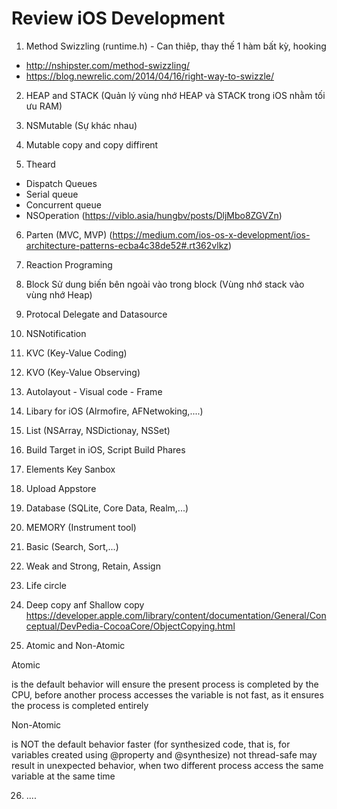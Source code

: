 
# Review iOS Development 

1. Method Swizzling (runtime.h) - Can thiêp, thay thế 1 hàm bất kỳ, hooking 
  - http://nshipster.com/method-swizzling/
  - https://blog.newrelic.com/2014/04/16/right-way-to-swizzle/

2. HEAP and STACK  (Quản lý vùng nhớ HEAP và STACK trong iOS nhằm tối ưu RAM)


3. NSMutable (Sự khác nhau)


4. Mutable copy and copy diffirent


5. Theard 
  - Dispatch Queues
  - Serial queue
  - Concurrent queue
  - NSOperation
  (https://viblo.asia/hungbv/posts/DljMbo8ZGVZn)


6. Parten (MVC, MVP)
  (https://medium.com/ios-os-x-development/ios-architecture-patterns-ecba4c38de52#.rt362vlkz)


7. Reaction Programing


8. Block 
  Sử dung biến bên ngoài vào trong block (Vùng nhớ stack vào vùng nhớ Heap)
  
  
9. Protocal Delegate and Datasource


10. NSNotification 


11. KVC (Key-Value Coding)


12. KVO (Key-Value Observing)


13. Autolayout - Visual code - Frame 


14. Libary for iOS (Alrmofire, AFNetwoking,....)


15. List (NSArray, NSDictionay, NSSet)


16. Build Target in iOS, Script Build Phares


17. Elements Key Sanbox


18. Upload Appstore


19. Database (SQLite, Core Data, Realm,...)


20. MEMORY (Instrument tool)


21. Basic (Search, Sort,...)


22. Weak and Strong, Retain, Assign

23. Life circle

24. Deep copy anf Shallow copy 
https://developer.apple.com/library/content/documentation/General/Conceptual/DevPedia-CocoaCore/ObjectCopying.html

25. Atomic and Non-Atomic
	
Atomic

is the default behavior
will ensure the present process is completed by the CPU, before another process accesses the variable
is not fast, as it ensures the process is completed entirely

Non-Atomic

is NOT the default behavior
faster (for synthesized code, that is, for variables created using @property and @synthesize)
not thread-safe
may result in unexpected behavior, when two different process access the same variable at the same time

26. ....

